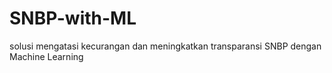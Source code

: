 # SNBP-with-ML
solusi mengatasi kecurangan dan meningkatkan transparansi SNBP dengan Machine Learning
